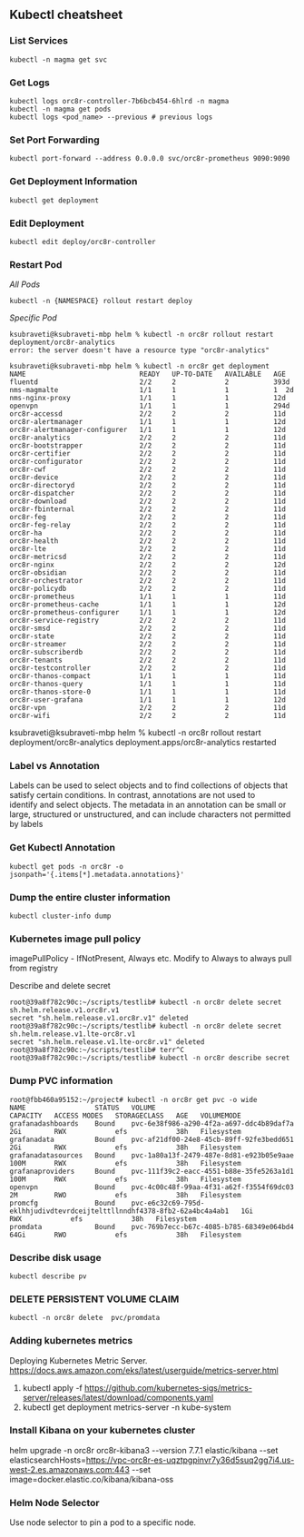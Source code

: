## Kubectl cheatsheet

### List Services
`kubectl -n magma get svc`

### Get Logs
```
kubectl logs orc8r-controller-7b6bcb454-6hlrd -n magma
kubectl -n magma get pods
kubectl logs <pod_name> --previous # previous logs 
```

### Set Port Forwarding
`kubectl port-forward --address 0.0.0.0 svc/orc8r-prometheus 9090:9090`

### Get Deployment Information
`kubectl get deployment`


### Edit Deployment
`kubectl edit deploy/orc8r-controller`

### Restart Pod
*All Pods*

`kubectl -n {NAMESPACE} rollout restart deploy`
 
*Specific Pod*
```
ksubraveti@ksubraveti-mbp helm % kubectl -n orc8r rollout restart deployment/orc8r-analytics
error: the server doesn't have a resource type "orc8r-analytics"

ksubraveti@ksubraveti-mbp helm % kubectl -n orc8r get deployment
NAME                            READY   UP-TO-DATE   AVAILABLE   AGE
fluentd                         2/2     2            2           393d
nms-magmalte                    1/1     1            1           1	2d
nms-nginx-proxy                 1/1     1            1           12d
openvpn                         1/1     1            1           294d
orc8r-accessd                   2/2     2            2           11d
orc8r-alertmanager              1/1     1            1           12d
orc8r-alertmanager-configurer   1/1     1            1           12d
orc8r-analytics                 2/2     2            2           11d
orc8r-bootstrapper              2/2     2            2           11d
orc8r-certifier                 2/2     2            2           11d
orc8r-configurator              2/2     2            2           11d
orc8r-cwf                       2/2     2            2           11d
orc8r-device                    2/2     2            2           11d
orc8r-directoryd                2/2     2            2           11d
orc8r-dispatcher                2/2     2            2           11d
orc8r-download                  2/2     2            2           11d
orc8r-fbinternal                2/2     2            2           11d
orc8r-feg                       2/2     2            2           11d
orc8r-feg-relay                 2/2     2            2           11d
orc8r-ha                        2/2     2            2           11d
orc8r-health                    2/2     2            2           11d
orc8r-lte                       2/2     2            2           11d
orc8r-metricsd                  2/2     2            2           11d
orc8r-nginx                     2/2     2            2           12d
orc8r-obsidian                  2/2     2            2           11d
orc8r-orchestrator              2/2     2            2           11d
orc8r-policydb                  2/2     2            2           11d
orc8r-prometheus                1/1     1            1           11d
orc8r-prometheus-cache          1/1     1            1           12d
orc8r-prometheus-configurer     1/1     1            1           12d
orc8r-service-registry          2/2     2            2           11d
orc8r-smsd                      2/2     2            2           11d
orc8r-state                     2/2     2            2           11d
orc8r-streamer                  2/2     2            2           11d
orc8r-subscriberdb              2/2     2            2           11d
orc8r-tenants                   2/2     2            2           11d
orc8r-testcontroller            2/2     2            2           11d
orc8r-thanos-compact            1/1     1            1           11d
orc8r-thanos-query              1/1     1            1           11d
orc8r-thanos-store-0            1/1     1            1           11d
orc8r-user-grafana              1/1     1            1           12d
orc8r-vpn                       2/2     2            2           11d
orc8r-wifi                      2/2     2            2           11d
```

ksubraveti@ksubraveti-mbp helm % kubectl -n orc8r rollout restart deployment/orc8r-analytics
deployment.apps/orc8r-analytics restarted

### Label vs Annotation
Labels can be used to select objects and to find collections of objects that satisfy certain conditions. 
In contrast, annotations are not used to identify and select objects. The metadata in an annotation can 
be small or large, structured or unstructured, and can include characters not permitted by labels

### Get Kubectl Annotation
`kubectl get pods -n orc8r -o jsonpath='{.items[*].metadata.annotations}'`

### Dump the entire cluster information
`kubectl cluster-info dump`

### Kubernetes image pull policy 
imagePullPolicy - IfNotPresent, Always etc. Modify to Always to always pull from registry

Describe and delete secret
```
root@39a8f782c90c:~/scripts/testlib# kubectl -n orc8r delete secret sh.helm.release.v1.orc8r.v1
secret "sh.helm.release.v1.orc8r.v1" deleted
root@39a8f782c90c:~/scripts/testlib# kubectl -n orc8r delete secret sh.helm.release.v1.lte-orc8r.v1
secret "sh.helm.release.v1.lte-orc8r.v1" deleted
root@39a8f782c90c:~/scripts/testlib# terr^C
root@39a8f782c90c:~/scripts/testlib# kubectl -n orc8r describe secret
```
### Dump PVC information
```
root@fbb460a95152:~/project# kubectl -n orc8r get pvc -o wide
NAME                 STATUS   VOLUME                                     CAPACITY   ACCESS MODES   STORAGECLASS   AGE   VOLUMEMODE
grafanadashboards    Bound    pvc-6e38f986-a290-4f2a-a697-ddc4b89daf7a   2Gi        RWX            efs            38h   Filesystem
grafanadata          Bound    pvc-af21df00-24e8-45cb-89ff-92fe3bedd651   2Gi        RWX            efs            38h   Filesystem
grafanadatasources   Bound    pvc-1a80a13f-2479-487e-8d81-e923b05e9aae   100M       RWX            efs            38h   Filesystem
grafanaproviders     Bound    pvc-111f39c2-eacc-4551-b88e-35fe5263a1d1   100M       RWX            efs            38h   Filesystem
openvpn              Bound    pvc-4c00c48f-99aa-4f31-a62f-f3554f69dc03   2M         RWO            efs            38h   Filesystem
promcfg              Bound    pvc-e6c32c69-795d-eklhhjudivdtevrdceijtelttllnndhf4378-8fb2-62a4bc4a4ab1   1Gi        RWX            efs            38h   Filesystem
promdata             Bound    pvc-769b7ecc-b67c-4085-b785-68349e064bd4   64Gi       RWO            efs            38h   Filesystem
```
### Describe disk usage
`kubectl describe pv`

### DELETE PERSISTENT VOLUME CLAIM
`kubectl -n orc8r delete  pvc/promdata`


### Adding kubernetes metrics
Deploying Kubernetes Metric Server.
https://docs.aws.amazon.com/eks/latest/userguide/metrics-server.html

1. kubectl apply -f https://github.com/kubernetes-sigs/metrics-server/releases/latest/download/components.yaml
2. kubectl get deployment metrics-server -n kube-system

### Install Kibana on your kubernetes cluster
helm upgrade -n orc8r orc8r-kibana3 --version 7.7.1 elastic/kibana --set elasticsearchHosts=https://vpc-orc8r-es-uqztpgpinvr7y36d5suq2gg7i4.us-west-2.es.amazonaws.com:443 --set image=docker.elastic.co/kibana/kibana-oss

### Helm Node Selector
Use node selector to pin a pod to a specific node.
